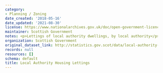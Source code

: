 ```yaml
---
category:
- Planning / Zoning
date_created: '2018-05-16'
date_updated: '2021-08-30'
license: https://www.nationalarchives.gov.uk/doc/open-government-licence/version/3/
maintainer: Scottish Government
notes: <p>Lettings of local authority dwellings, by local authority</p>
organization: Scottish Government
original_dataset_link: http://statistics.gov.scot/data/local-authority-housing-lettings
records: null
resources: []
schema: default
title: Local Authority Housing Lettings
---
```

